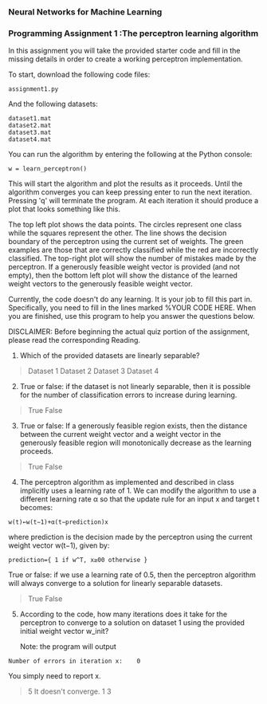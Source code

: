 ### Neural Networks for Machine Learning
### Programming Assignment 1 :The perceptron learning algorithm

In this assignment you will take the provided starter code and fill in the missing details in order to create a working perceptron implementation.

To start, download the following code files:
```
assignment1.py
```

And the following datasets:
```
dataset1.mat
dataset2.mat
dataset3.mat
dataset4.mat
```

You can run the algorithm by entering the following at the Python console:
```
w = learn_perceptron()
```

This will start the algorithm and plot the results as it proceeds. Until the algorithm converges you can keep pressing enter to run the next iteration. Pressing 'q' will terminate the program. At each iteration it should produce a plot that looks something like this.

The top left plot shows the data points. The circles represent one class while the squares represent the other. The line shows the decision boundary of the perceptron using the current set of weights. The green examples are those that are correctly classified while the red are incorrectly classified. The top-right plot will show the number of mistakes made by the perceptron. If a generously feasible weight vector is provided (and not empty), then the bottom left plot will show the distance of the learned weight vectors to the generously feasible weight vector.

Currently, the code doesn't do any learning. It is your job to fill this part in. Specifically, you need to fill in the lines  marked %YOUR CODE HERE. When you are finished, use this program to help you answer the questions below.

DISCLAIMER: Before beginning the actual quiz portion of the assignment, please read the corresponding Reading.

1) Which of the provided datasets are linearly separable?

> Dataset 1
> Dataset 2
> Dataset 3
> Dataset 4

2) True or false: if the dataset is not linearly separable, then it is possible for the number of classification errors to increase during learning.

> True
> False

3) True or false: If a generously feasible region exists, then the distance between the current weight vector and a weight vector in the generously feasible region will monotonically decrease as the learning proceeds.

> True
> False

4) The perceptron algorithm as implemented and described in class implicitly uses a learning rate of 1. We can modify the algorithm to use a different learning rate α so that the update rule for an input x and target t becomes:
```
w(t)←w(t−1)+α(t−prediction)x
```
   where prediction is the decision made by the perceptron using the current weight vector w(t−1), given by:
```
prediction={ 1 if w^T, x≥00 otherwise }
```
   True or false: if we use a learning rate of 0.5, then the perceptron algorithm will always converge to a solution for linearly separable datasets.

> True
> False

5) According to the code, how many iterations does it take for the perceptron to converge to a solution on dataset 1 using the provided initial weight vector w_init?

   Note: the program will output
```
Number of errors in iteration x:	0
```
   You simply need to report x.

> 5
> It doesn't converge.
> 1
> 3
